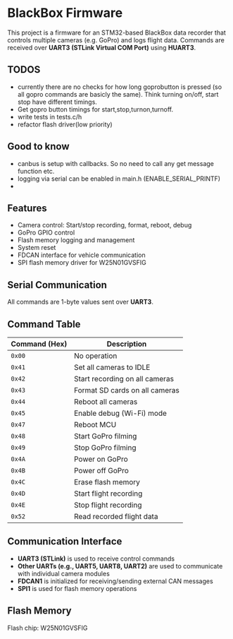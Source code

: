 # BlackBox Firmware

This project is a firmware for an STM32-based BlackBox data recorder that controls multiple cameras (e.g. GoPro) and logs flight data. Commands are received over **UART3 (STLink Virtual COM Port)** using **HUART3**.

## TODOS
* currently there are no checks for how long goprobutton is pressed (so all gopro commands are basicly the same). Think turning on/off, start stop have different timings.
* Get gopro button timings for start,stop,turnon,turnoff.
* write tests in tests.c/h
* refactor flash driver(low priority)

## Good to know
* canbus is setup with callbacks. So no need to call any get message function etc.
* logging via serial can be enabled in main.h (ENABLE_SERIAL_PRINTF)
* 
## Features

- Camera control: Start/stop recording, format, reboot, debug
- GoPro GPIO control
- Flash memory logging and management
- System reset
- FDCAN interface for vehicle communication
- SPI flash memory driver for W25N01GVSFIG

## Serial Communication

All commands are 1-byte values sent over **UART3**.

## Command Table

| Command (Hex) | Description                     |
|---------------|---------------------------------|
| `0x00`        | No operation                    |
| `0x41`        | Set all cameras to IDLE         |
| `0x42`        | Start recording on all cameras  |
| `0x43`        | Format SD cards on all cameras  |
| `0x44`        | Reboot all cameras              |
| `0x45`        | Enable debug (Wi-Fi) mode       |
| `0x47`        | Reboot MCU                      |
| `0x48`        | Start GoPro filming             |
| `0x49`        | Stop GoPro filming              |
| `0x4A`        | Power on GoPro                  |
| `0x4B`        | Power off GoPro                 |
| `0x4C`        | Erase flash memory              |
| `0x4D`        | Start flight recording          |
| `0x4E`        | Stop flight recording           |
| `0x52`        | Read recorded flight data       |

## Communication Interface

- **UART3 (STLink)** is used to receive control commands
- **Other UARTs (e.g., UART5, UART8, UART2)** are used to communicate with individual camera modules
- **FDCAN1** is initialized for receiving/sending external CAN messages
- **SPI1** is used for flash memory operations


## Flash Memory

Flash chip: W25N01GVSFIG
